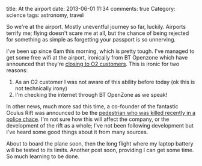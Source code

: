 title: At the airport
date: 2013-06-01 11:34
comments: true
Category: science
tags: astronomy, travel

So we're at the airport. Mostly uneventful journey so far, luckily. Airports terrify me; flying doesn't scare me at all, but the chance of being rejected for something as simple as forgetting your passport is so unnerving.

I've been up since 6am this morning, which is pretty tough. I've managed to get some free wifi at the airport, ironically from BT Openzone which have announced that they're [closing to O2 customers](http://www.bbc.co.uk/news/technology-22728977). This is ironic for two reasons:

1. As an O2 customer I was not aware of this ability before today (ok this is not technically irony)
2. I'm checking the internet through BT OpenZone as we speak!

In other news, much more sad this time, a co-founder of the fantastic Oculus Rift was announced to be the [pedestrian who was killed recently in a police chace](http://abclocal.go.com/kabc/story?section=news/local/orange_county&id=9122999). I'm not sure how this will affect the company, or the development of the rift as a whole; I've not been following development but I've heard some good things about it from many sources.

About to board the plane soon, then the long flight where my laptop battery will be tested to its limits. Another post soon, providing I can get some time. So much learning to be done.

